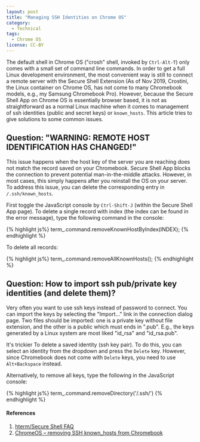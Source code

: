 ```yaml
---
layout: post
title: "Managing SSH Identities on Chrome OS"
category:
  - Technical
tags:
  - Chrome OS
license: CC-BY
---
```


The default shell in Chrome OS ("crosh" shell, invoked by `Ctrl-Alt-T`) only comes with a small set of command line commands. In order to get a full Linux development environment, the most convenient way is still to connect a remote server with the Secure Shell Extension (As of Nov 2019, Crostini, the Linux container on Chrome OS, has not come to many Chromebook models, e.g., my Samsung Chromebook Pro). However, because the Secure Shell App on Chrome OS is essentially browser based, it is not as straightforward as a normal Linux machine when it comes to management of ssh identities (public and secret keys) or `known_hosts`. This article tries to give solutions to some common issues.

## Question: "WARNING: REMOTE HOST IDENTIFICATION HAS CHANGED!"

This issue happens when the host key of the server you are reaching does not match the record saved on your Chromebook. Secure Shell App blocks the connection to prevent potential man-in-the-middle attacks. However, in most cases, this simply happens after you reinstall the OS on your server. To address this issue, you can delete the corresponding entry in `/.ssh/known_hosts`.

First toggle the JavaScript console by `Ctrl-Shift-J` (within the Secure Shell App page). To delete a single record with index (the index can be found in the error message), type the following command in the console:

{% highlight js%}
term_.command.removeKnownHostByIndex(INDEX);
{% endhighlight %}

To delete all records:

{% highlight js%}
term_.command.removeAllKnownHosts();
{% endhighlight %}

## Question: How to import ssh pub/private key identities (and delete them)?

Very often you want to use ssh keys instead of password to connect. You can import the keys by selecting the "Import..." link in the connection dialog page. Two files should be imported: one is a private key without file extension, and the other is a public which must ends in ".pub". E.g., the keys generated by a Linux system are most liked "id_rsa" and "id_rsa.pub". 

It's trickier To delete a saved identity (ssh key pair). To do this, you can select an identity from the dropdown and press the `Delete` key. However, since Chromebook does not come with `Delete` keys, you need to use `Alt+Backspace` instead. 

Alternatively, to remove all keys, type the following in the JavaScript console:

{% highlight js%}
term_.command.removeDirectory('/.ssh/')
{% endhighlight %}

#### References

1. [hterm/Secure Shell FAQ](https://chromium.googlesource.com/apps/libapps/+/master/nassh/doc/FAQ.md)
2. [ChromeOS – removing SSH known_hosts from Chromebook](https://www.gaggl.com/2015/07/chromeos-removing-ssh-known_hosts-from-chromebook/)
